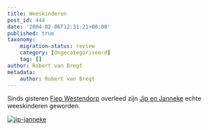 ```yaml
---
title: Weeskinderen
post_id: 444
date: '2004-02-06T12:31:21+00:00'
published: true
taxonomy:
    migration-status: review
    category: [Ongecategoriseerd]
    tag: []
author: Robert van Bregt
metadata:
    author: Robert van Bregt
---
```

Sinds gisteren [Fiep Westendorp](http://www.fiepwestendorp.nl/) overleed zijn [Jip en Janneke](http://www.jipenjanneke.nl/) echte weeskinderen geworden.

[![jip-janneke](http://robert.vanbregt.net/wp-content/uploads/2009/08/jip-janneke.jpg "jip-janneke")](http://robert.vanbregt.net/wp-content/uploads/2009/08/jip-janneke.jpg)